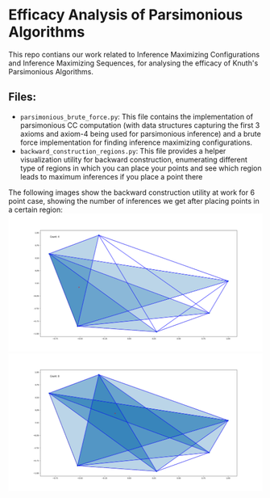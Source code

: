 # Efficacy Analysis of Parsimonious Algorithms
This repo contians our work related to Inference Maximizing Configurations and Inference Maximizing Sequences, for analysing the efficacy of Knuth's Parsimonious Algorithms.

## Files:
+ `parsimonious_brute_force.py`: This file contains the implementation of parsimonious CC computation (with data structures capturing the first 3 axioms and axiom-4 being used for parsimonious inference) and a brute force implementation for finding inference maximizing configurations.
+ `backward_construction_regions.py`: This file provides a helper visualization utility for backward construction, enumerating different type of regions in which you can place your points and see which region leads to maximum inferences if you place a point there


The following images show the backward construction utility at work for 6 point case, showing the number of inferences we get after placing points in a certain region:
![Backward Construction Utility](bkwd_6_1.png)
![Backward Construction Utility](bkwd_6_2.png)

